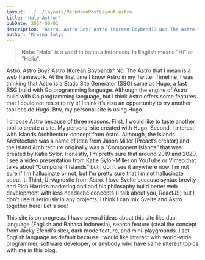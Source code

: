 ```yaml
---
layout: ../../layouts/MarkdownPostLayout.astro
title: 'Halo Astro!'
pubDate: 2024-06-01
description: "Astro. Astro Boy? Astro (Korean Boyband)? No! The Astro that I mean is a web framework. At the first time I know Astro in my Twitter Timeline, I was thinking that Astro is a Static Site Generator (SSG) same as Hugo, a fast SSG build with Go programming language. Although the engine of Astro build with Go programming language, but I think Astro offers some features that I could not resist to try it!"
author: 'Kresna Satya'
---
```


> Note: "Halo" is a word in bahasa Indonesia. In English means "Hi" or "Hello".

Astro. Astro Boy? Astro (Korean Boyband)? No! The Astro that I mean is a web framework. At the first time I know Astro in my Twitter Timeline, I was thinking that Astro is a Static Site Generator (SSG) same as Hugo, a fast SSG build with Go programming language. Although the engine of Astro build with Go programming language, but I think Astro offers some features that I could not resist to try it! I think it’s also an opportunity to try another tool beside Hugo. Btw, my personal site is using Hugo.

I choose Astro because of three reasons. First, I would like to taste another tool to create a site. My personal site created with Hugo. Second, I interest with Islands Architecture concept from Astro. Although, the Islands Architecture was a name of idea from Jason Miller (Preact’s creator) and the Island Architecture originally was a “Component Islands” that was created by Katie Sylor. Honestly, I’m pretty sure that around 2019 and 2020, I see a video presentation from Katie Sylor-Miller on YouTube or Vimeo that talks about “Component Islands” but I don’t see it anywhere now. I’m not sure if I’m hallucinate or not, but I’m pretty sure that I’m not hallucinate about it. Third, UI-Agnostic from Astro. I love Svelte because syntax brevity and Rich Harris’s marketing and and his philosophy build better web development with less headache concepts (I talk about you, ReactJS) but I don’t use it seriously in any projects. I think I can mix Svelte and Astro together here! Let's see!

This site is on progress. I have several ideas about this site like dual language (English and Bahasa Indonesia), search feature (steal the concept from Jacky Efendi’s site), dark mode feature, and mini-playgrounds. I set English language as default because I would like interact with world-wide programmer, software developer, or anybody who have same interest topics with me in this blog.